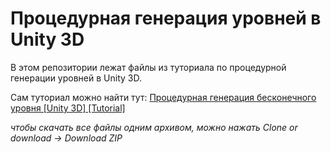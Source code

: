 # Процедурная генерация уровней в Unity 3D
В этом репозитории лежат файлы из туториала по процедурной генерации уровней в Unity 3D.

Сам туториал можно найти тут: 
[Процедурная генерация бесконечного уровня [Unity 3D] [Tutorial]](https://youtu.be/xh1U0Bf6wKw)

*чтобы скачать все файлы одним архивом, можно нажать Clone or download -> Download ZIP*
